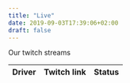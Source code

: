 ```yaml
---
title: "Live"
date: 2019-09-03T17:39:06+02:00
draft: false
---
```


Our twitch streams 

<table id="twitch-table" class="table">
    <thead>
        <tr>
            <th>Driver</th>
            <th>Twitch link</th>
            <th>Status</th>
        </tr>
    </thead>
    <tbody>
        <!-- <tr>
            <td>Andreas Olsson</td>
            <td><a href="#">jawee15</a></td>
            <td>Offline</td>
        </tr> -->
    </tbody>
</table>


<script type="text/javascript">
function successFunction(data) {
    var liveChannels = [];
    
    data.data.forEach(function(stream) {
      liveChannels.push(stream.user_name);
    });
      
    liveChannels.forEach(function(username) {
        var target = '#'+username.toLowerCase() + ' .status';
        $(target).text('Live');
    });
}

function createRows(channelsMap) {
    var rowTpl = '<tr id="{0}"><td>{1}</td><td><a href="https://twitch.tv/{2}">{3}</a></td><td class="status">Offline</td></tr>';
    // var rowTpl = '<div class="twitch-stream" id="{0}">Driver name: {1} Twitch Link <a href="https://twitch.tv/{2}">{3}</a></div>';
    channelsMap.forEach(function(obj) {
        var row = rowTpl.replace('{0}', obj.twitch)
        row = row.replace('{1}', obj.name)
        row = row.replace('{2}', obj.twitch)
        row = row.replace('{3}', obj.twitch)
        $('#twitch-table tbody').append(row)
    });
}


$(document).ready(function() {

    var channelsMap = [
        {'twitch': 'jawee15', 'name': 'Andreas Olsson'},
        {'twitch': 'hell_wille', 'name': 'Wilhelm Wiberg'},
        {'twitch': 'magnus_vallstrom', 'name': 'Magnus Vallström'},
        {'twitch': 'hell_jocke', 'name': 'Joachim Ljunggren'},
        {'twitch': 'nilsinhx', 'name': 'Niklas Hjelm'},
        {'twitch': 'hell_bodin', 'name': 'Jonas Bodin'},
        {'twitch': 'myroadtoiracing', 'name': 'Rickard Karlsson'},
        {'twitch': 'witkars', 'name': 'Sebastian Witkarsson'}
    ];

    createRows(channelsMap);
    var usernames = [];
    channelsMap.forEach(function(obj) {
    	usernames.push(obj.twitch);
    });

    var data = JSON.stringify({ channels: usernames});

    $.ajax({
        type: "POST",
        url: 'https://twitch.hellracers.se',
        data: data,
        success: successFunction,
        contentType: "application/json; charset=utf-8",
        dataType: "json",
    });

});

</script>
